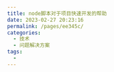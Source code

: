 ```yaml
---
title: node脚本对于项目快速开发的帮助
date: 2023-02-27 20:23:16
permalink: /pages/ee345c/
categories:
  - 技术
  - 问题解决方案
tags:
  - 
---
```

